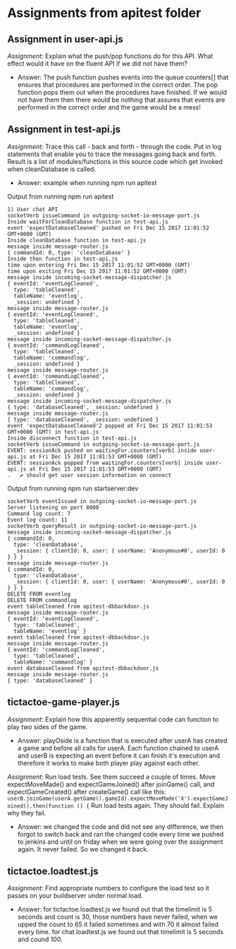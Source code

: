 # Assignments from apitest folder

## Assignment in user-api.js 
*Assignment*: Explain what the push/pop functions do for this API. What effect would it have on the fluent API if we did not have them?

* Answer: The push function pushes events into the queue counters[] that ensures that procedures are performed in the correct order. The pop function pops them out when the procedures have finished. If we would not have them then there would be nothing that assures that events are performed in the correct order and the game would be a mess!

## Assignment in test-api.js
*Assignment*: Trace this call - back and forth - through the code.
Put in log statements that enable you to trace the messages going back and forth.
Result is a list of modules/functions in this source code which get invoked when cleanDatabase is called.

* Answer: example when running npm run apitest

Output from running npm run apitest
```
1) User chat API
socketVerb issueCommand in outgoing-socket-io-message-port.js
Inside waitForCleanDatabase function in test-api.js
event 'expectDatabaseCleaned' pushed on Fri Dec 15 2017 11:01:52 GMT+0000 (GMT)
Inside cleanDatabase function in test-api.js
message inside message-router.js
{ commandId: 0, type: 'cleanDatabase' }
Inside then function in test-api.js
time upon entering Fri Dec 15 2017 11:01:52 GMT+0000 (GMT)
time upon exiting Fri Dec 15 2017 11:01:52 GMT+0000 (GMT)
message inside incoming-socket-message-dispatcher.js
{ eventId: 'eventLogCleaned',
  type: 'tableCleaned',
  tableName: 'eventlog',
  _session: undefined }
message inside message-router.js
{ eventId: 'eventLogCleaned',
  type: 'tableCleaned',
  tableName: 'eventlog',
  _session: undefined }
message inside incoming-socket-message-dispatcher.js
{ eventId: 'commandLogCleaned',
  type: 'tableCleaned',
  tableName: 'commandlog',
  _session: undefined }
message inside message-router.js
{ eventId: 'commandLogCleaned',
  type: 'tableCleaned',
  tableName: 'commandlog',
  _session: undefined }
message inside incoming-socket-message-dispatcher.js
{ type: 'databaseCleaned', _session: undefined }
message inside message-router.js
{ type: 'databaseCleaned', _session: undefined }
event 'expectDatabaseCleaned'2 popped at Fri Dec 15 2017 11:01:53 GMT+0000 (GMT) in test-api.js
Inside disconnect function in test-api.js
socketVerb issueCommand in outgoing-socket-io-message-port.js
EVENT: sessionAck pushed on waitingFor.counters[verb] inside user-api.js at Fri Dec 15 2017 11:01:53 GMT+0000 (GMT)
EVENT: sessionAck popped from waitingFor.counters[verb] inside user-api.js at Fri Dec 15 2017 11:01:53 GMT+0000 (GMT)
.   ✔ should get user session information on connect
```
Output from running npm run startserver:dev
```
socketVerb eventIssued in outgoing-socket-io-message-port.js
Server listening on port 8000
Command log count: 7
Event log count: 11
socketVerb queryResult in outgoing-socket-io-message-port.js
message inside incoming-socket-message-dispatcher.js
{ commandId: 0,
  type: 'cleanDatabase',
  _session: { clientId: 0, user: { userName: 'Anonymous#0', userId: 0 } } }
message inside message-router.js
{ commandId: 0,
  type: 'cleanDatabase',
  _session: { clientId: 0, user: { userName: 'Anonymous#0', userId: 0 } } }
DELETE FROM eventlog
DELETE FROM commandlog
event tableCleaned from apitest-dbbackdoor.js
message inside message-router.js
{ eventId: 'eventLogCleaned',
  type: 'tableCleaned',
  tableName: 'eventlog' }
event tableCleaned from apitest-dbbackdoor.js
message inside message-router.js
{ eventId: 'commandLogCleaned',
  type: 'tableCleaned',
  tableName: 'commandlog' }
event databaseCleaned from apitest-dbbackdoor.js
message inside message-router.js
{ type: 'databaseCleaned' }
```
## tictactoe-game-player.js
*Assignment*: Explain how this apparently sequential code can function to play *two* sides of the game.

* Answer: playOside is a function that is executed after userA has created a game and before all calls for userA. Each function chained to userA and userB is expecting an event before it can finish it's execution and therefore it works to make both player play against each other.

*Assignment*: Run load tests. See them succeed a couple of times. 
Move expectMoveMade() and expectGameJoined() after joinGame() call, and expectGameCreated() after createGame() call like this: 
```userB.joinGame(userA.getGame().gameId).expectMoveMade('X').expectGameJoined().then(function () {```
Run load tests again. They should fail. Explain why they fail.
* Answer: we changed the code and did not see any difference, we then forgot to switch back and ran the changed code every time we pushed to jenkins and until on friday when we were going over the assignment again. It never failed. So we changed it back.

## tictactoe.loadtest.js
*Assignment*: Find appropriate numbers to configure the load test so it passes on your buildserver under normal load.
* Answer: for tictactoe.loadtest.js we found out that the timelimit is 5 seconds and count is 30, those numbers have never failed, when we upped the count to 65 it failed sometimes and with 70 it almost failed every time. for chat.loadtest.js we found out that timelimit is 5 seconds and cound 100.
